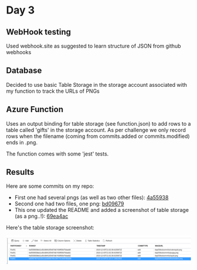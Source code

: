 # Day 3

## WebHook testing
Used webhook.site as suggested to learn structure of JSON from github webhooks

## Database
Decided to use basic Table Storage in the storage account associated with my function to track the URLs of PNGs

## Azure Function
Uses an output binding for table storage (see function.json) to add rows to a table called 'gifts' in the storage account. As per challenge we only record rows when the filename (coming from commits.added or commits.modified) ends in .png.

The function comes with some 'jest' tests.

## Results
Here are some commits on my repo:
-   First one had several pngs (as well as two other files): [4a55938](https://github.com/nkelly75/25-days-of-serverless/commit/4a5593838eb1cd5c0bf410f3407db7439f50b75d)
-   Second one had two files, one png: [bd09679](https://github.com/nkelly75/25-days-of-serverless/commit/bd0967967b2e2bccacbb868760c35f770c3e6548)
-   This one updated the README and added a screenshot of table storage (as a png..!): [69ea4ac](https://github.com/nkelly75/25-days-of-serverless/commit/69ea4ac39eb840a9cac5d286296d233e837ddee6)

Here's the table storage screenshot:

![table storage gifts table](/day03/gifts_table.png)
